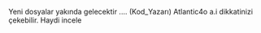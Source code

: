 Yeni dosyalar yakında gelecektir .... (Kod_Yazarı)
Atlantic4o a.i dikkatinizi çekebilir. Haydi incele
